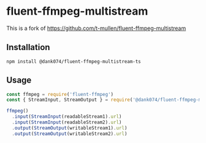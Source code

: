 # fluent-ffmpeg-multistream

This is a fork of https://github.com/t-mullen/fluent-ffmpeg-multistream

## Installation
```
npm install @dank074/fluent-ffmpeg-multistream-ts
```

## Usage

```javascript
const ffmpeg = require('fluent-ffmpeg')
const { StreamInput, StreamOutput } = require('@dank074/fluent-ffmpeg-multistream-ts')

ffmpeg()
  .input(StreamInput(readableStream1).url)
  .input(StreamInput(readableStream2).url)
  .output(StreamOutput(writableStream1).url)
  .output(StreamOutput(writableStream2).url)
```

